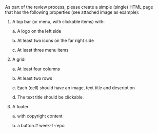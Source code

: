 As part of the review process, please create a simple (single) HTML page that has the following properties (see attached image as example):

1. A top bar (or menu, with clickable items) with:

    a. A logo on the left side

    b. At least two icons on the far right side 

    c. At least three menu items

2. A grid:

    a. At least four columns

    b. At least two rows

    c. Each (cell) should have an image, text title and description

    d. The text title should be clickable. 

3. A footer

    a. with copyright content

    b. a button.# week-1-repo
